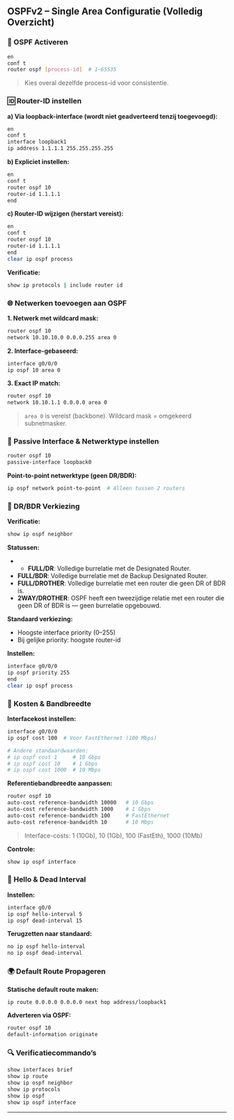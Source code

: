 ## OSPFv2 – Single Area Configuratie (Volledig Overzicht)

### 🔧 OSPF Activeren

```bash
en
conf t
router ospf [process-id]  # 1–65535
```

> Kies overal dezelfde process-id voor consistentie.

### 🆔 Router-ID instellen

**a) Via loopback-interface (wordt niet geadverteerd tenzij toegevoegd):**

```bash
en
conf t
interface loopback1
ip address 1.1.1.1 255.255.255.255
```

**b) Expliciet instellen:**

```bash
en
conf t
router ospf 10
router-id 1.1.1.1
end
```

**c) Router-ID wijzigen (herstart vereist):**

```bash
en
conf t
router ospf 10
router-id 1.1.1.1
end
clear ip ospf process
```

**Verificatie:**

```bash
show ip protocols | include router id
```

### 🌐 Netwerken toevoegen aan OSPF

**1. Netwerk met wildcard mask:**

```bash
router ospf 10
network 10.10.10.0 0.0.0.255 area 0
```

**2. Interface-gebaseerd:**

```bash
interface g0/0/0
ip ospf 10 area 0
```

**3. Exact IP match:**

```bash
router ospf 10
network 10.10.1.1 0.0.0.0 area 0
```

> `area 0` is vereist (backbone). Wildcard mask = omgekeerd subnetmasker.

### 🚫 Passive Interface & Netwerktype instellen

```bash
router ospf 10
passive-interface loopback0
```

**Point-to-point netwerktype (geen DR/BDR):**

```bash
ip ospf network point-to-point  # Alleen tussen 2 routers
```

### 📡 DR/BDR Verkiezing

**Verificatie:**

```bash
show ip ospf neighbor
```

**Statussen:**

* * **FULL/DR**: Volledige burrelatie met de Designated Router.
* **FULL/BDR**: Volledige burrelatie met de Backup Designated Router.
* **FULL/DROTHER**: Volledige burrelatie met een router die geen DR of BDR is.
* **2WAY/DROTHER**: OSPF heeft een tweezijdige relatie met een router die geen DR of BDR is — geen burrelatie opgebouwd.

**Standaard verkiezing:**

* Hoogste interface priority (0–255)
* Bij gelijke priority: hoogste router-id

**Instellen:**

```bash
interface g0/0/0
ip ospf priority 255
end
clear ip ospf process
```

### 🧮 Kosten & Bandbreedte

**Interfacekost instellen:**

```bash
interface g0/0/0
ip ospf cost 100  # Voor FastEthernet (100 Mbps)

# Andere standaardwaarden:
# ip ospf cost 1     # 10 Gbps
# ip ospf cost 10    # 1 Gbps
# ip ospf cost 1000  # 10 Mbps
```

**Referentiebandbreedte aanpassen:**

```bash
router ospf 10
auto-cost reference-bandwidth 10000   # 10 Gbps
auto-cost reference-bandwidth 1000    # 1 Gbps
auto-cost reference-bandwidth 100     # FastEthernet
auto-cost reference-bandwidth 10      # 10 Mbps
```

> Interface-costs: 1 (10Gb), 10 (1Gb), 100 (FastEth), 1000 (10Mb)

**Controle:**

```bash
show ip ospf interface
```

### 🔁 Hello & Dead Interval

**Instellen:**

```bash
interface g0/0
ip ospf hello-interval 5
ip ospf dead-interval 15
```

**Terugzetten naar standaard:**

```bash
no ip ospf hello-interval
no ip ospf dead-interval
```

### 🌍 Default Route Propageren

**Statische default route maken:**

```bash
ip route 0.0.0.0 0.0.0.0 next hop address/loopback1
```

**Adverteren via OSPF:**

```bash
router ospf 10
default-information originate
```

### 🔍 Verificatiecommando’s

```bash
show interfaces brief
show ip route
show ip ospf neighbor
show ip protocols
show ip ospf
show ip ospf interface
```

---
